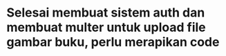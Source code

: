 # Selesai membuat sistem auth dan membuat multer untuk upload file gambar buku, perlu merapikan code
